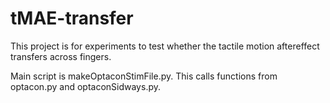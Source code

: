 tMAE-transfer
=============

This project is for experiments to test whether the tactile motion aftereffect transfers across fingers.

Main script is makeOptaconStimFile.py. This calls functions from optacon.py and optaconSidways.py.
